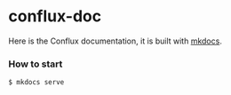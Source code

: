 # conflux-doc
Here is the Conflux documentation, it is built with [mkdocs](https://www.mkdocs.org/).


### How to start

```sh
$ mkdocs serve
```
